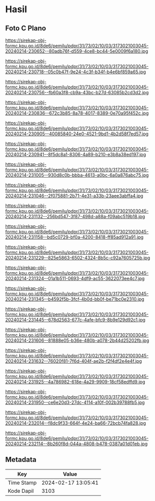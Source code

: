# Hasil

## Foto C Plano

https://sirekap-obj-formc.kpu.go.id/8de6/pemilu/pdpr/31/73/02/10/03/3173021003045-20240214-230652--80adb76f-d559-4ce8-bc44-5e0009f6a180.jpg

https://sirekap-obj-formc.kpu.go.id/8de6/pemilu/pdpr/31/73/02/10/03/3173021003045-20240214-230718--05c0b47f-9e24-4c3f-b34f-b4e6bf859a65.jpg

https://sirekap-obj-formc.kpu.go.id/8de6/pemilu/pdpr/31/73/02/10/03/3173021003045-20240214-230756--fb60a3f8-cb9a-43bc-b27d-63085b2cd3d2.jpg

https://sirekap-obj-formc.kpu.go.id/8de6/pemilu/pdpr/31/73/02/10/03/3173021003045-20240214-230836--672c3b85-8a78-4017-8389-0e70a95f452c.jpg

https://sirekap-obj-formc.kpu.go.id/8de6/pemilu/pdpr/31/73/02/10/03/3173021003045-20240214-230905--40085840-24e0-4521-9bd1-4b2d58f7ed57.jpg

https://sirekap-obj-formc.kpu.go.id/8de6/pemilu/pdpr/31/73/02/10/03/3173021003045-20240214-230941--8f5dc8a1-8306-4a89-b210-e3b8a38ed197.jpg

https://sirekap-obj-formc.kpu.go.id/8de6/pemilu/pdpr/31/73/02/10/03/3173021003045-20240214-231005--930d8c0b-bbba-4613-a0bc-6a0a876abc75.jpg

https://sirekap-obj-formc.kpu.go.id/8de6/pemilu/pdpr/31/73/02/10/03/3173021003045-20240214-231046--2f075881-2b71-4e31-a33b-23aee3abffa4.jpg

https://sirekap-obj-formc.kpu.go.id/8de6/pemilu/pdpr/31/73/02/10/03/3173021003045-20240214-231132--256bd547-3f87-498d-a88a-f09abc519b18.jpg

https://sirekap-obj-formc.kpu.go.id/8de6/pemilu/pdpr/31/73/02/10/03/3173021003045-20240214-231158--bd5c0729-bf0a-4200-8418-ff85ad912a91.jpg

https://sirekap-obj-formc.kpu.go.id/8de6/pemilu/pdpr/31/73/02/10/03/3173021003045-20240214-231229--825e5863-6502-4324-8b5c-c92a7605725b.jpg

https://sirekap-obj-formc.kpu.go.id/8de6/pemilu/pdpr/31/73/02/10/03/3173021003045-20240214-231324--01a1b511-0693-4df9-ac55-3622073ee4c7.jpg

https://sirekap-obj-formc.kpu.go.id/8de6/pemilu/pdpr/31/73/02/10/03/3173021003045-20240214-231345--b4592f5b-3fcf-4b0d-bb0f-be71bc0e2310.jpg

https://sirekap-obj-formc.kpu.go.id/8de6/pemilu/pdpr/31/73/02/10/03/3173021003045-20240214-231445--678d2563-677c-4afe-bfc9-8b9e129d92c1.jpg

https://sirekap-obj-formc.kpu.go.id/8de6/pemilu/pdpr/31/73/02/10/03/3173021003045-20240214-231606--81888e05-b36e-480b-a078-2b44d25202fb.jpg

https://sirekap-obj-formc.kpu.go.id/8de6/pemilu/pdpr/31/73/02/10/03/3173021003045-20240214-231632--76020f81-7f6d-404f-ae2b-f2f4df2e4e4f.jpg

https://sirekap-obj-formc.kpu.go.id/8de6/pemilu/pdpr/31/73/02/10/03/3173021003045-20240214-231925--4a786982-618e-4a29-9909-18cf58edffd9.jpg

https://sirekap-obj-formc.kpu.go.id/8de6/pemilu/pdpr/31/73/02/10/03/3173021003045-20240214-231950--ce6e20d3-27dc-4114-a10f-002b39788fb5.jpg

https://sirekap-obj-formc.kpu.go.id/8de6/pemilu/pdpr/31/73/02/10/03/3173021003045-20240214-232014--f8dc9f33-664f-4e24-ba66-72bcb74fa828.jpg

https://sirekap-obj-formc.kpu.go.id/8de6/pemilu/pdpr/31/73/02/10/03/3173021003045-20240214-232114--8b260f8d-044a-4808-b478-0387a01d01eb.jpg


## Metadata

| Key        | Value               |
| ---------- | ------------------- |
| Time Stamp | 2024-02-17 13:05:41 |
| Kode Dapil | 3103                |



